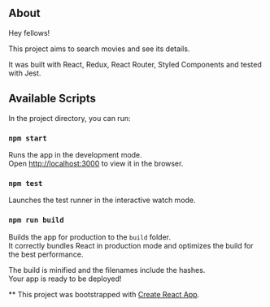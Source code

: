 ## About

Hey fellows!

This project aims to search movies and see its details.

It was built with React, Redux, React Router, Styled Components and tested with Jest.


## Available Scripts

In the project directory, you can run:

### `npm start`

Runs the app in the development mode.<br>
Open [http://localhost:3000](http://localhost:3000) to view it in the browser.


### `npm test`

Launches the test runner in the interactive watch mode.<br>

### `npm run build`

Builds the app for production to the `build` folder.<br>
It correctly bundles React in production mode and optimizes the build for the best performance.

The build is minified and the filenames include the hashes.<br>
Your app is ready to be deployed!


** This project was bootstrapped with [Create React App](https://github.com/facebook/create-react-app).
